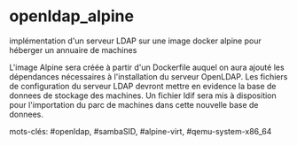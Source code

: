# openldap_alpine
implémentation d'un serveur LDAP sur une image docker alpine pour héberger un annuaire de machines

L'image Alpine sera créée à partir d'un Dockerfile auquel on aura ajouté les dépendances nécessaires à l'installation du serveur OpenLDAP.
Les fichiers de configuration du serveur LDAP devront mettre en evidence la base de donnees de stockage des machines. Un fichier ldif sera mis à disposition pour l'importation du parc de machines dans cette nouvelle base de donnees.

mots-clés: #openldap, #sambaSID, #alpine-virt, #qemu-system-x86_64


